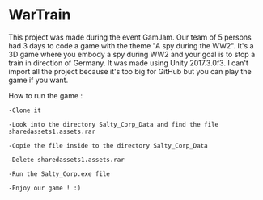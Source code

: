 # WarTrain
This project was made during the event GamJam. Our team of 5 persons had 3 days to code a game with the theme "A spy during the WW2".
It's a 3D game where you embody a spy during WW2 and your goal is to stop a train in direction of Germany. It was made using Unity  2017.3.0f3.
I can't import all the project because it's too big for GitHub but you can play the game if you want.

How to run the game :

    -Clone it
    
    -Look into the directory Salty_Corp_Data and find the file sharedassets1.assets.rar
    
    -Copie the file inside to the directory Salty_Corp_Data
    
    -Delete sharedassets1.assets.rar
    
    -Run the Salty_Corp.exe file
    
    -Enjoy our game ! :)
